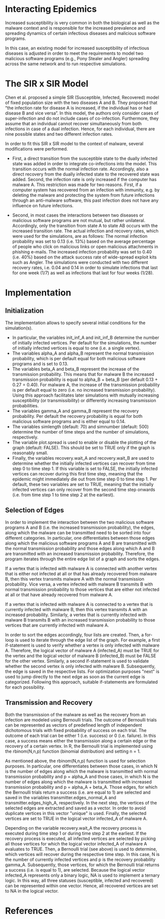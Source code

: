 # Interacting Epidemics

Increased susceptibility is very common in both the biological as well as the malware context and is responsible for the increased prevalence and spreading dynamics of certain infectious diseases and malicious software programs. 

In this case, an existing model for increased susceptibility of infectious diseases is adjusted in order to meet the requirements to model two malicious software programs (e.g., Pony Stealer and Angler) spreading across the same network and to run respective simulations. 

# The SIR x SIR Model

Chen et al. proposed a simple SIR (Susceptible, Infected, Recovered) model of fixed population size with the two diseases A and B. They proposed that “the infection rate for disease A is increased, if the individual has or had disease B and vice versa”. In this model, the authors only consider cases of super-infection and do not include cases of co-infection. Furthermore, they assume that an individual cannot recover simultaneously from both infections in case of a dual infection. Hence, for each individual, there are nine possible states and two different infection rates. 

In order to fit this SIR x SIR model to the context of malware, several modifications were performed. 

* First, a direct transition from the susceptible state to the dually infected state was added in order to integrate co-infections into the model. This transition occurs with the normal infection rate. Accordingly, also a direct recovery from the dually infected state to the recovered state was added. Second, the infection rate is only increased if the computer has malware A. This restriction was made for two reasons. First, if a computer system has recovered from an infection with immunity, e.g. by deleting the malware and protecting the system from future infections through an anti-malware software, this past infection does not have any influence on future infections.

* Second, in most cases the interactions between two diseases or malicious software programs are not mutual, but rather unilateral. Accordingly, only the transition from state A to state AB occurs with the increased transition rate. The actual infection and recovery rates, which were used for the simulations, are as follows: The normal infection probability was set to 0.13 (i.e. 13%) based on
the average percentage of people who click on malicious links or open malicious attachments in phishing e-mails. The increased infection probability was set to 0.40 (i.e. 40%) based on the attack success rate of wide-spread exploit kits such as Angler. The simulations were conducted with two different recovery rates, i.e. 0.04 and 0.14 in order to simulate infections that last for one week (1/7) as well as infections that last for four weeks (1/28).

# Implementation

## Initialization

The implementation allows to specify several initial conditions for the simulation(s). 
* In particular, the variables init_inf_A and init_inf_B determine the number of initially infected vertices. Per default for the simulations, the number of initially infected vertices is equal to one (i.e. a single vertex). 
* The variables alpha_A and alpha_B represent the normal transmission probability, which is per default equal for both malicious software programs and is set to 0.13. 
* The variables beta_A and beta_B represent the increase of the transmission probability. This means that for malware B the increased transmission probability is equal to alpha_B + beta_B (per default  0.13 + 0.27 = 0.40). For malware A, the increase of the transmission probability is per default equal to zero (i.e. no increased transmission probability). Using this approach facilitates later simulations with mutually increasing susceptibility (or transmissibility) or differently increasing transmission probabilities.
* The variables gamma_A and gamma_B represent the recovery probability. Per default the recovery probability is equal for both malicious software programs and is either equal to 0.14.
* The variables simlength (default: 70) and simnumber (default: 500) determine the number of time steps and the number of simulations, respectively.  
* The variable plot.spread is used to enable or disable the plotting of the graph (default: FALSE). This should be set to TRUE only if the graph is reasonably small.
* Finally, the variables recovery.wait_A and recovery.wait_B are used to determine whether the initially infected vertices can recover from time step 0 to time step 1. If this variable is set to FALSE, the initially infected vertices can recover during this first time step, meaning that the epidemic might immediately die out from time step 0 to time step 1. Per default, these two variables are set to TRUE, meaning that the initially infected vertices can only recover from the second time step onwards (i.e. from time step 1 to time step 2 at the earliest).

## Selection of Edges

In order to implement the interaction between the two malicious software programs A and B (i.e. the increased transmission probability), the edges, along which the malware can be transmitted need to be sorted into four different categories. In particular, one differentiates between those edges along which the malicious software programs A and B are transmitted with the normal transmission probability and those edges along which A and B are transmitted with an increased transmission probability. Therefore, the program iterates through the entire edge list of a graph and sorts the edges. 

If a vertex that is infected with malware A is connected with another vertex that is either not infected at all or that has already recovered from malware B, then this vertex transmits malware A with the normal transmission probability. Vice versa, a vertex
infected with malware B transmits B with normal transmission probability to those vertices that are either not infected at all or that have already recovered from malware A. 


If a vertex that is infected with malware A is connected to a vertex that is currently infected with malware B, then this vertex transmits A with an increased probability. Similarly, a vertex that is currently infected with malware B transmits B with an increased transmission probability to those vertices that are currently infected with malware A.

In order to sort the edges accordingly, four lists are created. Then, a for-loop is used to iterate through the edge list of the graph. For example, a first if-statement is used to verify whether a vertex is only infected with malware A. Therefore, the logical vector of malware A (infected_A) must be TRUE for the vertex and the logical vector of malware B (infected_B) must be FALSE for the other vertex. Similarly, a second if-statement is used to validate whether the second vertex is only infected with malware B. Subsequently, the edge is saved in the respective lists. For optimization purposes "next" is used to jump directly to the next edge as soon as the current edge is categorized. Following this approach, suitable if-statements are formulated for each possibility.

## Transmission and Recovery

Both the transmission of the malware as well as the recovery from an infection are modeled using Bernoulli trials. The outcome of Bernoulli trials can be represented as vectors of predefined length of independent dichotomous trials with fixed probability of success on each trial. The outcome of each trial can be either 1 (i.e. success) or 0 (i.e. failure). In this case, a success means either the transmission along a certain edge or the recovery of a certain vertex. In R, the Bernoulli trial is implemented using the rbinom(N,n,p) function (binomial distribution) and setting n = 1.

As mentioned above, the rbinom(N,n,p) function is used for selection purposes. In particular, one differentiates between those cases, in which N is the number of edges along which the malware is transmitted with normal transmission probability and p = alpha_A and those cases, in which N is the number of edges along which the malware is transmitted with increased transmission
probability and p = alpha_A + beta_A. Those edges, for which the Bernoulli trials return a success (i.e. are equal to 1) are selected and saved in the variables transmitter.edges_normal_A and transmitter.edges_high_A, respectively. In the next step, the vertices of the selected edges are extracted and saved as a vector. In order to avoid duplicate vertices in this vector "unique" is used. Finally, the
selected vertices are set to TRUE in the logical vector infected_A of malware A.

Depending on the variable recovery.wait_A the recovery process is executed during time step 1 or during time step 2 at
the earliest. If the recovery process is executed, all infected vertices are selected by picking all those vertices for which the logical vector infected_A of malware A evaluates to TRUE. Then, a Bernoulli trial (see above) is used to determine, which vertices will recover during the respective time step. In this case, N is the number of currently infected vertices and p is the recovery probability gamma_A. Subsequently, those vertices, for which the Bernoulli trial returns a success (i.e. is equal to 1), are selected. Because the logical vector infected_A represents only a binary logic, NA is used to implement a ternary logic. In this way, all three statuses (susceptible, infected and recovered) can be represented within one vector. Hence, all recovered vertices are set to NA in the logical vector.

# References
